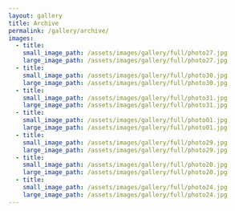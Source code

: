 ```yaml
---
layout: gallery
title: Archive
permalink: /gallery/archive/
images:
  - title:
    small_image_path: /assets/images/gallery/full/photo27.jpg
    large_image_path: /assets/images/gallery/full/photo27.jpg
  - title:
    small_image_path: /assets/images/gallery/full/photo30.jpg
    large_image_path: /assets/images/gallery/full/photo30.jpg
  - title:
    small_image_path: /assets/images/gallery/full/photo31.jpg
    large_image_path: /assets/images/gallery/full/photo31.jpg
  - title:
    small_image_path: /assets/images/gallery/full/photo01.jpg
    large_image_path: /assets/images/gallery/full/photo01.jpg
  - title:
    small_image_path: /assets/images/gallery/full/photo29.jpg
    large_image_path: /assets/images/gallery/full/photo29.jpg
  - title:
    small_image_path: /assets/images/gallery/full/photo20.jpg
    large_image_path: /assets/images/gallery/full/photo20.jpg
  - title:
    small_image_path: /assets/images/gallery/full/photo24.jpg
    large_image_path: /assets/images/gallery/full/photo24.jpg
---
```


